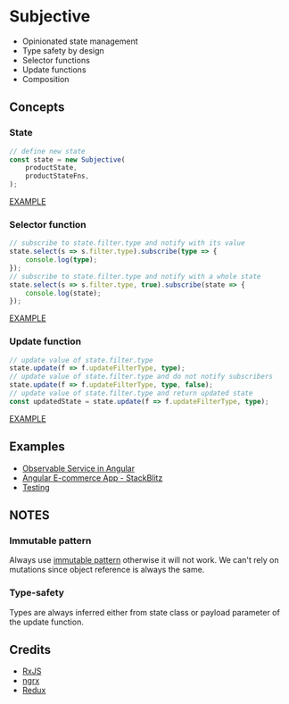 # Subjective

*   Opinionated state management
*   Type safety by design
*   Selector functions
*   Update functions
*   Composition

## Concepts

### State

```typescript
// define new state
const state = new Subjective(
    productState,
    productStateFns,
);
```

[EXAMPLE](https://stackblitz.com/edit/subjective?file=app%2Fcore%2Fstores%2Fproduct%2Fproduct.state.ts)

### Selector function

```typescript
// subscribe to state.filter.type and notify with its value
state.select(s => s.filter.type).subscribe(type => {
    console.log(type);
});
// subscribe to state.filter.type and notify with a whole state
state.select(s => s.filter.type, true).subscribe(state => {
    console.log(state);
});
```

[EXAMPLE](https://stackblitz.com/edit/subjective?file=app%2Flist%2Flist.component.ts)

### Update function

```typescript
// update value of state.filter.type
state.update(f => f.updateFilterType, type);
// update value of state.filter.type and do not notify subscribers
state.update(f => f.updateFilterType, type, false);
// update value of state.filter.type and return updated state
const updatedState = state.update(f => f.updateFilterType, type);
```

[EXAMPLE](https://stackblitz.com/edit/subjective?file=app%2Flist%2Flist.component.ts)

## Examples

*   [Observable Service in Angular](examples/ANGULAR.md)
*   [Angular E-commerce App - StackBlitz](https://stackblitz.com/edit/subjective?file=app%2Fcore%2Fstores%2Fproduct%2Fproduct.state.ts)
*   [Testing](examples/TESTING.md)

## NOTES

### Immutable pattern

Always use [immutable pattern](https://glimmerjs.com/guides/tracked-properties) otherwise it will not work. We can't rely on mutations since object reference is always the same.

### Type-safety

Types are always inferred either from state class or payload parameter of the update function.

## Credits

*   [RxJS](https://github.com/ReactiveX/rxjs)
*   [ngrx](https://github.com/ngrx/platform)
*   [Redux](https://github.com/reactjs/redux)
